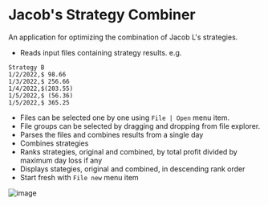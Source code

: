 # Jacob's Strategy Combiner

An application for optimizing the combination of Jacob L's strategies.

- Reads input files containing strategy results.  e.g.

```
Strategy B
1/2/2022,$ 98.66
1/3/2022,$ 256.66
1/4/2022,$(203.55)
1/5/2022,$ (56.36)
1/5/2022,$ 365.25
```

- Files can be selected one by one using `File | Open` menu item.
- File groups can be selected by dragging and dropping from file explorer.
- Parses the files and combines results from a single day
- Combines strategies
- Ranks strategies, original and combined, by total profit divided by maximum day loss if any
- Displays stategies, original and combined, in descending rank order
- Start fresh with `File new` menu item

![image](https://user-images.githubusercontent.com/2046227/207142083-3d356f64-73ae-4ef9-81ad-3890a447e4bc.png)
